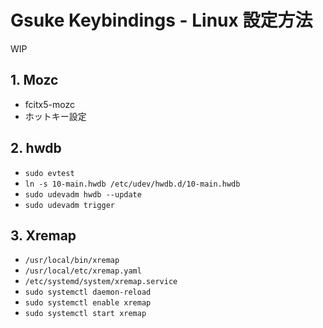 # Gsuke Keybindings - Linux 設定方法

WIP

## 1. Mozc

* fcitx5-mozc
* ホットキー設定

## 2. hwdb

* `sudo evtest`
* `ln -s 10-main.hwdb /etc/udev/hwdb.d/10-main.hwdb`
* `sudo udevadm hwdb --update`
* `sudo udevadm trigger`

## 3. Xremap

* `/usr/local/bin/xremap`
* `/usr/local/etc/xremap.yaml`
* `/etc/systemd/system/xremap.service`
* `sudo systemctl daemon-reload`
* `sudo systemctl enable xremap`
* `sudo systemctl start xremap`
